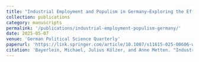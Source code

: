 ```yaml
---
title: "Industrial Employment and Populism in Germany—Exploring the Effect of Actual and Looming Decline"
collection: publications
category: manuscripts
permalink: '/publications/industrial-employment-populism-germany/'
date: 2025-05-07
venue: 'German Political Science Quarterly'
paperurl: 'https://link.springer.com/article/10.1007/s11615-025-00606-w'
citation: 'Bayerlein, Michael, Julius Kölzer, and Anne Metten. "Industrial Employment and Populism in Germany—Exploring the Effect of Actual and Looming Decline." Politische Vierteljahresschrift (2025): 1-32.'
---
```


